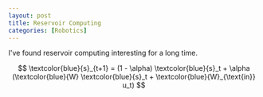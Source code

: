 ```yaml
---
layout: post
title: Reservoir Computing
categories: [Robotics]
---
```


I've found reservoir computing interesting for a long time.  

$$
\textcolor{blue}{s}_{t+1} = (1 - \alpha) \textcolor{blue}{s}_t + \alpha (\textcolor{blue}{W} \textcolor{blue}{s}_t + \textcolor{blue}{W}_{\text{in}} u_t)
$$